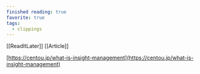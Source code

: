 ```yaml
---
finished reading: true
favorite: true
tags:
  - clippings
---
```

[[ReadItLater]] [[Article]]

[https://centou.jp/what-is-insight-management](https://centou.jp/what-is-insight-management)